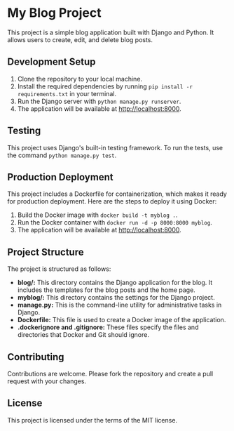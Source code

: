 # My Blog Project

This project is a simple blog application built with Django and Python. It allows users to create, edit, and delete blog posts.

## Development Setup

1. Clone the repository to your local machine.
2. Install the required dependencies by running `pip install -r requirements.txt` in your terminal.
3. Run the Django server with `python manage.py runserver`.
4. The application will be available at [http://localhost:8000](http://localhost:8000).

## Testing

This project uses Django's built-in testing framework. To run the tests, use the command `python manage.py test`.

## Production Deployment

This project includes a Dockerfile for containerization, which makes it ready for production deployment. Here are the steps to deploy it using Docker:

1. Build the Docker image with `docker build -t myblog .`.
2. Run the Docker container with `docker run -d -p 8000:8000 myblog`.
3. The application will be available at [http://localhost:8000](http://localhost:8000).

## Project Structure

The project is structured as follows:

- **blog/:** This directory contains the Django application for the blog. It includes the templates for the blog posts and the home page.
- **myblog/:** This directory contains the settings for the Django project.
- **manage.py:** This is the command-line utility for administrative tasks in Django.
- **Dockerfile:** This file is used to create a Docker image of the application.
- **.dockerignore and .gitignore:** These files specify the files and directories that Docker and Git should ignore.

## Contributing

Contributions are welcome. Please fork the repository and create a pull request with your changes.

## License

This project is licensed under the terms of the MIT license.